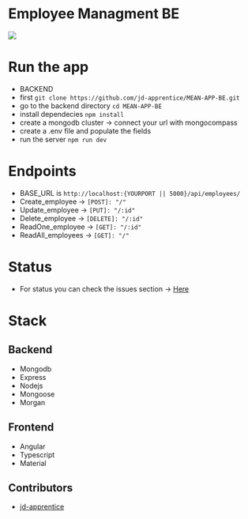 # Employee Managment BE

<img src="https://eezee.sg/blog/wp-content/uploads/2018/06/Artboard-3@3x-1200x675.png">

# Run the app

- BACKEND
- first ```git clone https://github.com/jd-apprentice/MEAN-APP-BE.git```
- go to the backend directory ```cd MEAN-APP-BE```
- install dependecies ```npm install```
- create a mongodb cluster -> connect your url with mongocompass
- create a .env file and populate the fields
- run the server ```npm run dev```

# Endpoints

- BASE_URL is ```http://localhost:{YOURPORT || 5000}/api/employees/```
- Create_employee -> ```[POST]: "/"```
- Update_employee -> ```[PUT]: "/:id"```
- Delete_employee -> ```[DELETE]: "/:id"```
- ReadOne_employee -> ```[GET]: "/:id"```
- ReadAll_employees -> ```[GET]: "/"```

# Status

- For status you can check the issues section -> [Here](https://github.com/jd-apprentice/MEAN-APP/issues/5)

# Stack

## Backend

- Mongodb
- Express
- Nodejs
- Mongoose
- Morgan

## Frontend

- Angular
- Typescript
- Material

## Contributors

- [jd-apprentice](https://github.com/jd-apprentice)
